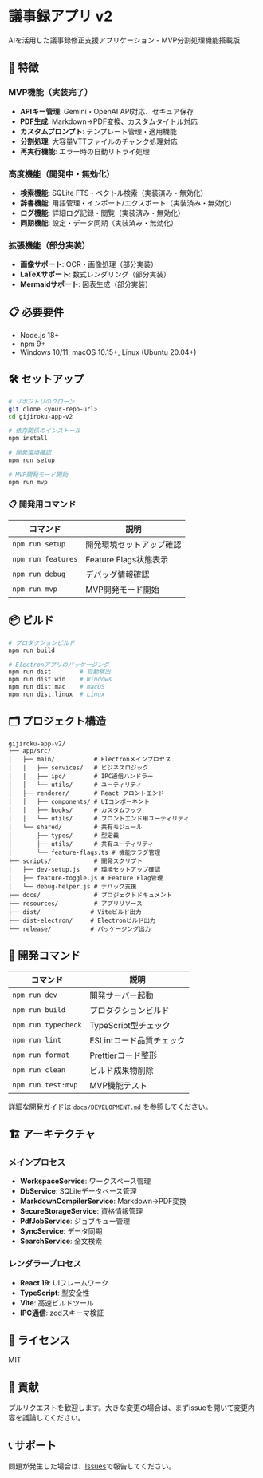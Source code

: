 # 議事録アプリ v2

AIを活用した議事録修正支援アプリケーション - MVP分割処理機能搭載版

## 🚀 特徴

### MVP機能（実装完了）
- **APIキー管理**: Gemini・OpenAI API対応、セキュア保存
- **PDF生成**: Markdown→PDF変換、カスタムタイトル対応
- **カスタムプロンプト**: テンプレート管理・適用機能
- **分割処理**: 大容量VTTファイルのチャンク処理対応
- **再実行機能**: エラー時の自動リトライ処理

### 高度機能（開発中・無効化）
- **検索機能**: SQLite FTS・ベクトル検索（実装済み・無効化）
- **辞書機能**: 用語管理・インポート/エクスポート（実装済み・無効化）
- **ログ機能**: 詳細ログ記録・閲覧（実装済み・無効化）
- **同期機能**: 設定・データ同期（実装済み・無効化）

### 拡張機能（部分実装）
- **画像サポート**: OCR・画像処理（部分実装）
- **LaTeXサポート**: 数式レンダリング（部分実装）
- **Mermaidサポート**: 図表生成（部分実装）

## 📋 必要要件

- Node.js 18+
- npm 9+
- Windows 10/11, macOS 10.15+, Linux (Ubuntu 20.04+)

## 🛠️ セットアップ

```bash
# リポジトリのクローン
git clone <your-repo-url>
cd gijiroku-app-v2

# 依存関係のインストール
npm install

# 開発環境確認
npm run setup

# MVP開発モード開始
npm run mvp
```

### 📋 開発用コマンド

| コマンド | 説明 |
|---------|------|
| `npm run setup` | 開発環境セットアップ確認 |
| `npm run features` | Feature Flags状態表示 |
| `npm run debug` | デバッグ情報確認 |
| `npm run mvp` | MVP開発モード開始 |

## 📦 ビルド

```bash
# プロダクションビルド
npm run build

# Electronアプリのパッケージング
npm run dist        # 自動検出
npm run dist:win    # Windows
npm run dist:mac    # macOS  
npm run dist:linux  # Linux
```

## 🗂️ プロジェクト構造

```
gijiroku-app-v2/
├── app/src/
│   ├── main/           # Electronメインプロセス
│   │   ├── services/   # ビジネスロジック
│   │   ├── ipc/        # IPC通信ハンドラー
│   │   └── utils/      # ユーティリティ
│   ├── renderer/       # React フロントエンド
│   │   ├── components/ # UIコンポーネント
│   │   ├── hooks/      # カスタムフック
│   │   └── utils/      # フロントエンド用ユーティリティ
│   └── shared/         # 共有モジュール
│       ├── types/      # 型定義
│       ├── utils/      # 共有ユーティリティ
│       └── feature-flags.ts # 機能フラグ管理
├── scripts/            # 開発スクリプト
│   ├── dev-setup.js    # 環境セットアップ確認
│   ├── feature-toggle.js # Feature Flag管理
│   └── debug-helper.js # デバッグ支援
├── docs/               # プロジェクトドキュメント
├── resources/          # アプリリソース
├── dist/              # Viteビルド出力
├── dist-electron/     # Electronビルド出力
└── release/           # パッケージング出力
```

## 🔧 開発コマンド

| コマンド | 説明 |
|---------|------|
| `npm run dev` | 開発サーバー起動 |
| `npm run build` | プロダクションビルド |
| `npm run typecheck` | TypeScript型チェック |
| `npm run lint` | ESLintコード品質チェック |
| `npm run format` | Prettierコード整形 |
| `npm run clean` | ビルド成果物削除 |
| `npm run test:mvp` | MVP機能テスト |

詳細な開発ガイドは [`docs/DEVELOPMENT.md`](./docs/DEVELOPMENT.md) を参照してください。

## 🏗️ アーキテクチャ

### メインプロセス
- **WorkspaceService**: ワークスペース管理
- **DbService**: SQLiteデータベース管理
- **MarkdownCompilerService**: Markdown→PDF変換
- **SecureStorageService**: 資格情報管理
- **PdfJobService**: ジョブキュー管理
- **SyncService**: データ同期
- **SearchService**: 全文検索

### レンダラープロセス
- **React 19**: UIフレームワーク
- **TypeScript**: 型安全性
- **Vite**: 高速ビルドツール
- **IPC通信**: zodスキーマ検証

## 📝 ライセンス

MIT

## 🤝 貢献

プルリクエストを歓迎します。大きな変更の場合は、まずissueを開いて変更内容を議論してください。

## 📞 サポート

問題が発生した場合は、[Issues](https://github.com/your-username/gijiroku-app-v2/issues)で報告してください。